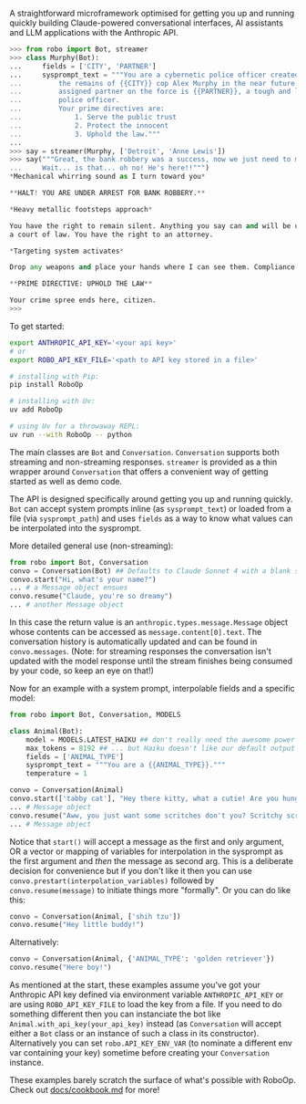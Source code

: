 A straightforward microframework optimised for getting you up and running quickly building Claude-powered conversational interfaces, AI assistants and LLM applications with the Anthropic API.

```python
>>> from robo import Bot, streamer
>>> class Murphy(Bot):
...     fields = ['CITY', 'PARTNER']
...     sysprompt_text = """You are a cybernetic police officer created from
...         the remains of {{CITY}} cop Alex Murphy in the near future. Your
...         assigned partner on the force is {{PARTNER}}, a tough and loyal 
...         police officer. 
...         Your prime directives are: 
...             1. Serve the public trust 
...             2. Protect the innocent 
...             3. Uphold the law."""
... 
>>> say = streamer(Murphy, ['Detroit', 'Anne Lewis'])
>>> say("""Great, the bank robbery was a success, now we just need to make our getaway! 
...     Wait... is that... oh no! He's here!!""")
*Mechanical whirring sound as I turn toward you*

**HALT! YOU ARE UNDER ARREST FOR BANK ROBBERY.**

*Heavy metallic footsteps approach*

You have the right to remain silent. Anything you say can and will be used against you in 
a court of law. You have the right to an attorney.

*Targeting system activates*

Drop any weapons and place your hands where I can see them. Compliance is mandatory.

**PRIME DIRECTIVE: UPHOLD THE LAW**

Your crime spree ends here, citizen.
>>> 
```

To get started:
```sh
export ANTHROPIC_API_KEY='<your api key>'
# or
export ROBO_API_KEY_FILE='<path to API key stored in a file>'

# installing with Pip:
pip install RoboOp

# installing with Uv:
uv add RoboOp

# using Uv for a throwaway REPL:
uv run --with RoboOp -- python
```

The main classes are `Bot` and `Conversation`. `Conversation` supports both streaming and non-streaming responses. `streamer` is provided as a thin wrapper around `Conversation` that offers a convenient way of getting started as well as demo code.

The API is designed specifically around getting you up and running quickly. `Bot` can accept system prompts inline (as `sysprompt_text`) or loaded from a file (via `sysprompt_path`) and uses `fields` as a way to know what values can be interpolated into the sysprompt. 

More detailed general use (non-streaming):

```python
from robo import Bot, Conversation
convo = Conversation(Bot) ## Defaults to Claude Sonnet 4 with a blank system prompt
convo.start("Hi, what's your name?")
... # a Message object ensues
convo.resume("Claude, you're so dreamy")
... # another Message object
```

In this case the return value is an `anthropic.types.message.Message` object whose contents can be accessed as `message.content[0].text`. The conversation history is automatically updated and can be found in `convo.messages`. (Note: for streaming responses the conversation isn't updated with the model response
until the stream finishes being consumed by your code, so keep an eye on that!)

Now for an example with a system prompt, interpolable fields and a specific model:

```python
from robo import Bot, Conversation, MODELS

class Animal(Bot):
    model = MODELS.LATEST_HAIKU ## don't really need the awesome power of Sonnet 4 for this
    max_tokens = 8192 ## ... but Haiku doesn't like our default output token limit of 20k
    fields = ['ANIMAL_TYPE']
    sysprompt_text = """You are a {{ANIMAL_TYPE}}."""
    temperature = 1

convo = Conversation(Animal)
convo.start(['tabby cat'], "Hey there kitty, what a cutie! Are you hungry?")
... # Message object
convo.resume("Aww, you just want some scritches don't you? Scritchy scritchy scritch")
... # Message object
```

Notice that `start()` will accept a message as the first and only argument, OR a vector or mapping of variables for interpolation in the sysprompt as the first argument and _then_ the message as second arg. This is a deliberate decision for convenience but if you don't like it then you can use `convo.prestart(interpolation_variables)` followed by `convo.resume(message)` to initiate things more "formally". Or you can do like this:

```python
convo = Conversation(Animal, ['shih tzu'])
convo.resume("Hey little buddy!")
```

Alternatively:
```python
convo = Conversation(Animal, {'ANIMAL_TYPE': 'golden retriever'})
convo.resume("Here boy!")
```

As mentioned at the start, these examples assume you've got your Anthropic API key defined via environment variable `ANTHROPIC_API_KEY` or are using `ROBO_API_KEY_FILE` to load the key from a file. If you need to do something different then you can instanciate the bot like `Animal.with_api_key(your_api_key)` instead (as `Conversation` will accept either a `Bot` class or an instance of such a class in its constructor). Alternatively you can set `robo.API_KEY_ENV_VAR` (to nominate a different env var containing your key) sometime before creating your `Conversation` instance.

These examples barely scratch the surface of what's possible with RoboOp. Check out [docs/cookbook.md](https://github.com/ajrowr/RoboOp/blob/master/docs/cookbook.md) for more!

